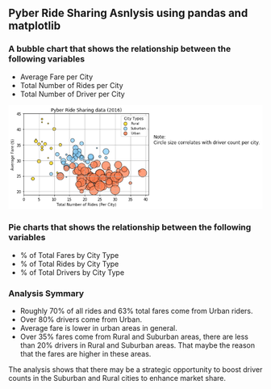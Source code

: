 ## Pyber Ride Sharing Asnlysis using pandas and matplotlib

### A bubble chart that shows the relationship between the following variables
* Average Fare per City
* Total Number of Rides per City
* Total Number of Driver per City

![Analysis by City](/Pyber/analysis/pyber.png)

### Pie charts that shows the relationship between the following variables
* % of Total Fares by City Type
* % of Total Rides by City Type
* % of Total Drivers by City Type


### Analysis Symmary

* Roughly 70% of all rides and 63% total fares come from Urban riders.
* Over 80% drivers come from Urban.
* Average fare is lower in urban areas in general.
* Over 35% fares come from Rural and Suburban areas, there are less than 20% drivers in Rural and Suburban areas. That maybe the reason that the fares are higher in these areas.

The analysis shows that there may be a strategic opportunity to boost driver counts in the Suburban and Rural cities to enhance market share.
